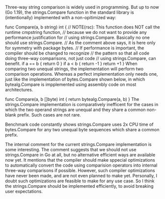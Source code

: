 Three-way string comparison is widely used in programming. But up to now (Go 1.19), the strings.Compare function in the standard library is (intentionally) implemented with a non-opitimized way:

func Compare(a, b string) int {
	// NOTE(rsc): This function does NOT call the runtime cmpstring function,
	// because we do not want to provide any performance justification for
	// using strings.Compare. Basically no one should use strings.Compare.
	// As the comment above says, it is here only for symmetry with package bytes.
	// If performance is important, the compiler should be changed to recognize
	// the pattern so that all code doing three-way comparisons, not just code
	// using strings.Compare, can benefit.
	if a == b {
		return 0
	}
	if a < b {
		return -1
	}
	return +1
}
When comparing two unequal strings, the implementation will perform two comparison operations. Whereas a perfect implementation only needs one, just like the implementation of bytes.Compare shown below, in which bytealg.Compare is impplemented using assembly code on most architectures.

func Compare(a, b []byte) int {
	return bytealg.Compare(a, b)
}
The strings.Compare implementation is comparatively inefficent for the cases in which the two operand strings are unequal and they share a common non-blank prefix. Such cases are not rare.

Benchmark code constantly shows strings.Compare uses 2x CPU time of bytes.Compare for any two unequal byte sequences which share a common prefix.

The internal comment for the current strings.Compare implementation is some interesting. The comment suggests that we should not use strings.Compare in Go at all, but no alternative efficient ways are available now yet. It mentions that the compiler should make sppecial optimizations to automatically convert the code using comparision operators into internal three-way comparisons if possible. However, such compiler optimizations have never been made, and are not even planned to make yet. Personally, I doubt such optimizations are feasible to make for any use case. So I think the strings.Compare should be implemented efficiently, to avoid breaking user expectations.

